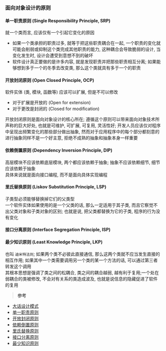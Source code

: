 ### 面向对象设计的原则

#### 单一职责原则 (Single Responsibility Principle, SRP)
就一个类而言, 应该仅有一个引起它变化的原因
- 如果一个类承担的职责过多, 就等于把这些职责耦合在一起, 一个职责的变化就可能会削弱或抑制这个类完成其他职责的能力, 这种耦合会导致脆弱的设计, 当变化发生时, 设计会遭受到意想不到的破坏
- 软件设计真正要做的是许多内容, 就是发现职责并把那些职责相互分离; 如果能够想到多于一个的冬季去改变类, 那么这个类就具有多于一个的职责

#### 开放封闭原则 (Open Closed Principle, OCP)
软件实体 (类, 模块, 函数等) 应该可以扩展, 但是不可以修改
- 对于扩展是开放的 (Open for extension)
- 对于更改是封闭的 (Closed for modification)

开放封闭原则是面向对象设计的核心所在; 遵循这个原则可以带来面向对象技术所声称的巨大好处, 也就是可维护, 可扩展, 可复用, 灵活性好; 开发人员应该仅对程序中呈现出频繁变化的那些部分做出抽象, 然而对于应用程序中的每个部分都刻意的进行抽象同样不是一个好主意, 拒绝不成熟的抽象和抽象本身一样重要

#### 依赖倒置原则 (Dependency Inversion Principle, DIP)
高层模块不应该依赖底层模块, 两个都应该依赖于抽象; 抽象不应该依赖细节, 细节应该依赖于抽象  
具体来说就是面向接口编程, 而不是面向具体实现编程

#### 里氏替换原则 (Liskov Substitution Principle, LSP)
子类型必须能够替换掉它们的父类型  
一个软件实体如果使用的是一个父类的话, 那么一定适用于其子类, 而且它察觉不出父类对象和子类对象的区别; 也就是说, 把父类都替换为它的子类, 程序的行为没有变化

#### 接口分离原则 (Interface Segregation Principle, ISP)

#### 最少知识原则 (Least Knowledge Principle, LKP)
也叫 `迪米特法则`; 如果两个类不必彼此直接通信, 那么这两个类就不应当发生直接的相互作用; 如果其中一个类需要调用另一个类的某一个方法的话, 可以通过第三者转发这个调用   
其根本思想是强调了类之间的松耦合, 类之间的耦合越弱, 越有利于复用;一个处在弱耦合的类被修改, 不会对有关系的类造成波及, 也就是说信息的隐藏促进了软件的复用

>**参考**
- [大话设计模式](https://book.douban.com/subject/2334288/)  
- [单一职责原则](http://www.cnblogs.com/gaochundong/p/single_responsibility_principle.html)  
- [开放封闭原则](http://www.cnblogs.com/gaochundong/p/open_closed_principle.html)  
- [依赖倒置原则](http://www.cnblogs.com/gaochundong/p/dependency_inversion_principle.html)  
- [里氏替换原则](http://www.cnblogs.com/gaochundong/p/liskov_substitution_principle.html)
- [接口分离原则](http://www.cnblogs.com/gaochundong/p/interface_segregation_principle.html)  
- [最少知识原则](http://www.cnblogs.com/gaochundong/p/least_knowledge_principle.html)

